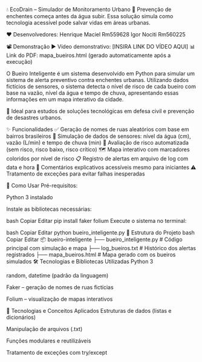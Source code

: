 💧 EcoDrain – Simulador de Monitoramento Urbano
🧠 Prevenção de enchentes começa antes da água subir. Essa solução simula como tecnologia acessível pode salvar vidas em áreas urbanas.

❤️ Desenvolvedores:
Henrique Maciel Rm559628
Igor Nociti Rm560225

📽️ Demonstração
▶️ Vídeo demonstrativo: [INSIRA LINK DO VÍDEO AQUI]
📊 Link do PDF: mapa_bueiros.html (gerado automaticamente após a execução)

O Bueiro Inteligente é um sistema desenvolvido em Python para simular um sistema de alerta preventivo contra enchentes urbanas.
Utilizando dados fictícios de sensores, o sistema detecta o nível de risco de cada bueiro com base na vazão, nível da água e tempo de chuva, apresentando essas informações em um mapa interativo da cidade.

🌆 Ideal para estudos de soluções tecnológicas em defesa civil e prevenção de desastres urbanos.

✨ Funcionalidades
✅ Geração de nomes de ruas aleatórios com base em bairros brasileiros
📏 Simulação de dados de sensores: nível da água (cm), vazão (L/min) e tempo de chuva (min)
🚦 Avaliação de risco automatizada (sem risco, risco baixo, risco crítico)
🗺️ Mapa interativo com marcadores coloridos por nível de risco
📋 Registro de alertas em arquivo de log com data e hora
💬 Comentários explicativos acessíveis mesmo para iniciantes
⚠️ Tratamento de exceções para evitar falhas inesperadas

🚀 Como Usar
Pré-requisitos:

Python 3 instalado

Instale as bibliotecas necessárias:

bash
Copiar
Editar
pip install faker folium
Execute o sistema no terminal:

bash
Copiar
Editar
python bueiro_inteligente.py
📁 Estrutura do Projeto
bash
Copiar
Editar
📦 bueiro-inteligente
├── bueiro_inteligente.py        # Código principal com simulação e mapa
├── log_bueiros.txt              # Histórico dos alertas registrados
├── mapa_bueiros.html            # Mapa gerado com os bueiros simulados
🛠️ Tecnologias e Bibliotecas Utilizadas
Python 3

random, datetime (padrão da linguagem)

Faker – geração de nomes de ruas fictícias

Folium – visualização de mapas interativos

🧠 Tecnologias e Conceitos Aplicados
Estruturas de dados (listas e dicionários)

Manipulação de arquivos (.txt)

Funções modulares e reutilizáveis

Tratamento de exceções com try/except
